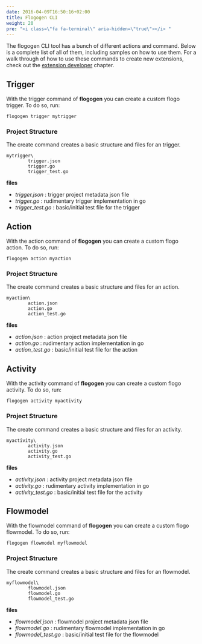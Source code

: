 ```yaml
---
date: 2016-04-09T16:50:16+02:00
title: Flogogen CLI
weight: 20
pre: "<i class=\"fa fa-terminal\" aria-hidden=\"true\"></i> "
---
```


The flogogen CLI tool has a bunch of different actions and command. Below is a complete list of all of them, including samples on how to use them. For a walk through of how to use these commands to create new extensions, check out the [extension developer](../../extensions-developer) chapter.

## Trigger
With the trigger command of **flogogen** you can create a custom flogo trigger. To do so, run:

```
flogogen trigger mytrigger
``` 	 

### Project Structure

The create command creates a basic structure and files for an trigger.

```
mytrigger\
		trigger.json
		trigger.go
		trigger_test.go
```

**files**

- *trigger.json* : trigger project metadata json file
- *trigger.go*   : rudimentary trigger implementation in go
- *trigger_test.go* : basic/initial test file for the trigger

## Action
With the action command of **flogogen** you can create a custom flogo action. To do so, run:

```
flogogen action myaction
```  	 

### Project Structure

The create command creates a basic structure and files for an action.

```
myaction\
		action.json
		action.go
		action_test.go
```

**files**

- *action.json* : action project metadata json file
- *action.go*   : rudimentary action implementation in go
- *action_test.go* : basic/initial test file for the action

## Activity
With the activity command of **flogogen** you can create a custom flogo activity. To do so, run:

```
flogogen activity myactivity
``` 

### Project Structure

The create command creates a basic structure and files for an activity.

```
myactivity\
		activity.json
		activity.go
		activity_test.go
```

**files**

- *activity.json* : activity project metadata json file
- *activity.go*   : rudimentary activity implementation in go
- *activity_test.go* : basic/initial test file for the activity

## Flowmodel
With the flowmodel command of **flogogen** you can create a custom flogo flowmodel. To do so, run:

```
flogogen flowmodel myflowmodel
``` 

### Project Structure

The create command creates a basic structure and files for an flowmodel.

```
myflowmodel\
		flowmodel.json
		flowmodel.go
		flowmodel_test.go
```

**files**

- *flowmodel.json* : flowmodel project metadata json file
- *flowmodel.go*   : rudimentary flowmodel implementation in go
- *flowmodel_test.go* : basic/initial test file for the flowmodel
